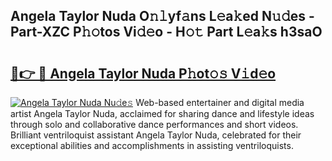 ## Angela Taylor Nuda O𝚗𝚕yf𝚊ns L𝚎a𝚔ed N𝚞𝚍es - Part-XZC P𝚑𝚘tos Vi𝚍𝚎o - H𝚘𝚝 Part L𝚎a𝚔s h3saO

# <h2><a href="http://kf10s4.oniu.top/?m=Angela+Taylor+Nuda">🔗👉 🔴 Angela Taylor Nuda P𝚑ot𝚘𝚜 V𝚒d𝚎o</a></h2>

[![Angela Taylor Nuda Nu𝚍e𝚜](https://i.imgur.com/0qMVB7G.gif)](http://kf10s4.oniu.top/?m=Angela+Taylor+Nuda)
Web-based entertainer and digital media artist Angela Taylor Nuda, acclaimed for sharing dance and lifestyle ideas through solo and collaborative dance performances and short videos. Brilliant ventriloquist assistant Angela Taylor Nuda, celebrated for their exceptional abilities and accomplishments in assisting ventriloquists.  
